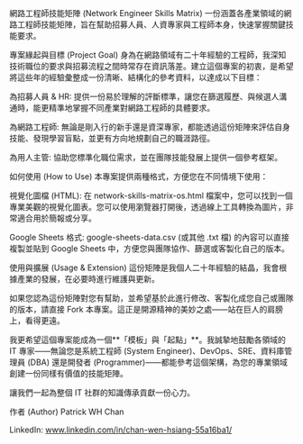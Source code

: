 網路工程師技能矩陣 (Network Engineer Skills Matrix)
一份涵蓋各產業領域的網路工程師技能矩陣，旨在幫助招募人員、人資專家與工程師本身，快速掌握關鍵技能要求。

專案緣起與目標 (Project Goal)
身為在網路領域有二十年經驗的工程師，我深知技術職位的要求與招募流程之間時常存在資訊落差。建立這個專案的初衷，是希望將這些年的經驗彙整成一份清晰、結構化的參考資料，以達成以下目標：

為招募人員 & HR: 提供一份易於理解的評斷標準，讓您在篩選履歷、與候選人溝通時，能更精準地掌握不同產業對網路工程師的具體要求。

為網路工程師: 無論是剛入行的新手還是資深專家，都能透過這份矩陣來評估自身技能、發現學習盲點，並更有方向地規劃自己的職涯路徑。

為用人主管: 協助您標準化職位需求，並在團隊技能發展上提供一個參考框架。

如何使用 (How to Use)
本專案提供兩種格式，方便您在不同情境下使用：

視覺化圖檔 (HTML): 在 network-skills-matrix-os.html 檔案中，您可以找到一個專業美觀的視覺化圖表。您可以使用瀏覽器打開後，透過線上工具轉換為圖片，非常適合用於簡報或分享。

Google Sheets 格式: google-sheets-data.csv (或其他 .txt 檔) 的內容可以直接複製並貼到 Google Sheets 中，方便您與團隊協作、篩選或客製化自己的版本。

使用與擴展 (Usage & Extension)
這份矩陣是我個人二十年經驗的結晶，我會根據產業的發展，在必要時進行維護與更新。

如果您認為這份矩陣對您有幫助，並希望基於此進行修改、客製化成您自己或團隊的版本，請直接 Fork 本專案。這正是開源精神的美妙之處——站在巨人的肩膀上，看得更遠。

我更希望這個專案能成為一個**「模板」與「起點」**。我誠摯地鼓勵各領域的 IT 專家——無論您是系統工程師 (System Engineer)、DevOps、SRE、資料庫管理員 (DBA) 還是開發者 (Programmer)——都能參考這個架構，為您的專業領域創建一份同樣有價值的技能矩陣。

讓我們一起為整個 IT 社群的知識傳承貢獻一份心力。

作者 (Author)
Patrick WH Chan

LinkedIn: www.linkedin.com/in/chan-wen-hsiang-55a16ba1/
